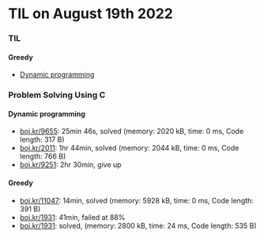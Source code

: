 # **TIL on August 19th 2022**
### TIL
#### Greedy
- [Dynamic programming](../../../Computer%20science/Algorithm/dp-08-14-2022.md)


### Problem Solving Using C
#### Dynamic programming
- [boj.kr/9655](../../../Problem%20Solving/boj/Dynamic%20programming/9655-08-18-2022.cpp): 25min 46s, solved (memory: 2020 kB, time: 0 ms, Code length: 317 B)
- [boj.kr/2011](../../../Problem%20Solving/boj/Dynamic%20programming/2011-08-19-2022.cpp): 1hr 44min, solved (memory: 2044 kB, time: 0 ms, Code length: 766 B)
- [boj.kr/9251](../../../Problem%20Solving/boj/Dynamic%20programming/9251-08-17-2022.cpp): 2hr 30min, give up

#### Greedy
- [boj.kr/11047](../../../Problem%20Solving/boj/Greedy/11047-08-19-2022.cpp): 14min, solved (memory: 5928 kB, time: 0 ms, Code length: 391 B)
- [boj.kr/1931](../../../Problem%20Solving/boj/Greedy/1931-08-19-2022.cpp): 41min, failed at 88%
- [boj.kr/1931](../../../Problem%20Solving/boj/Greedy/1931-re-08-19-2022.cpp): solved, (memory: 2800 kB, time: 24 ms, Code length: 535 B)
